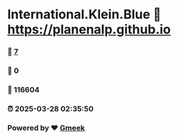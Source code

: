 # International.Klein.Blue :link: https://planenalp.github.io 
### :page_facing_up: [7](https://planenalp.github.io/tag.html) 
### :speech_balloon: 0 
### :hibiscus: 116604 
### :alarm_clock: 2025-03-28 02:35:50 
### Powered by :heart: [Gmeek](https://github.com/Meekdai/Gmeek)
